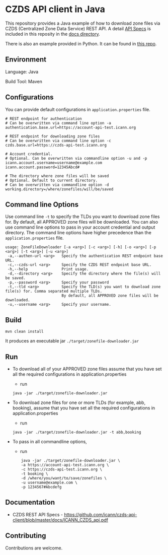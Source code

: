 CZDS API client in Java
=======================

This repository provides a Java example of how to download zone files via CZDS (Centralized Zone Data Service) 
REST API. A detail [API Specs](https://github.com/icann/czds-api-client-java/blob/master/docs/ICANN_CZDS_api.pdf) is
included in this reposity in the [docs directory](https://github.com/icann/czds-api-client-java/tree/master/docs).

There is also an example provided in Python. It can be found in [this repo](https://github.com/icann/czds-api-client-python).

Environment
-----------

Language: Java

Build Tool: Maven

Configurations
--------------

You can provide default configurations in `application.properties` file.

```
# REST endpoint for authentication
# Can be overwritten via command line option -a
authentication.base.url=https://account-api-test.icann.org
   
# REST endpoint for downloading zone files
# Can be overwritten via command line option -c
czds.base.url=https://czds-api-test.icann.org
  
# Account credential.
# Optional. Can be overwritten via commandline option -u and -p
icann.account.username=username@example.com
icann.account.password=12345Abcd#
   
# The directory where zone files will be saved
# Optional. Default to current directory.
# Can be overwritten via commandline option -d
working.directory=/where/zonefiles/will/be/saved
```

Command line Options
--------------------

Use command line `-t` to specify the TLDs you want to download zone files for. By default, all APPROVED zone files
will be downloaded. You can also use command line options to pass in your account credential and output directory. 
The command line options have higher precedence than the `application.properties` file.

```
usage: ZoneFileDownloader [-a <arg>] [-c <arg>] [-h] [-o <arg>] [-p <arg>] [-t <arg>] [-u <arg>]
 -a,--authen-url <arg>   Specify the authentication REST endpoint base URL.
 -c,--czds-url <arg>     Specify the CZDS REST endpoint base URL.
 -h,--help               Print usage.
 -d,--directory <arg>    Specify the directory where the file(s) will be saved.
 -p,--password <arg>     Specify your password
 -t,--tld <arg>          Specify the TLD(s) you want to download zone file(s) for. Comma separated multiple TLDs. 
                         By default, all APPROVED zone files will be downloaded.
 -u,--username <arg>     Specify your username.
```

Build
------

```
mvn clean install
```

It produces an executable jar `./target/zonefile-downloader.jar`

Run
---

* To download all of your APPROVED zone files assume that you have set all the required configurations in application.properties
    - run 
    ```
    java -jar ./target/zonefile-downloader.jar
    ```

* To download zone files for one or more TLDs (for example, abb, booking), assume that you have set all the required configurations in application.properties
    - run 
    ```
    java -jar ./target/zonefile-downloader.jar -t abb,booking
    ```

* To pass in all commandline options, 
    - run
```
       java -jar ./target/zonefile-downloader.jar \
       -a https://account-api-test.icann.org \
       -c https://czds-api-test.icann.org \
       -t booking \
       -d /where/you/want/to/save/zonefiles \
       -u username@example.com \
       -p 1234567#Abcdefg
 ``` 
 
Documentation
-------------
 
 * CZDS REST API Specs - https://github.com/icann/czds-api-client/blob/master/docs/ICANN_CZDS_api.pdf
 
 
 Contributing
 ------------
 
 Contributions are welcome.
